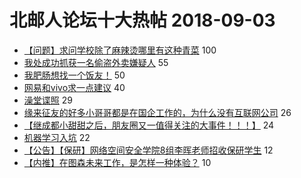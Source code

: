 # 北邮人论坛十大热帖 2018-09-03

- [【问题】求问学校除了麻辣烫哪里有这种青菜](https://bbs.byr.cn/article/Food/496133) 100
- [我处成功抓获一名偷盗外卖嫌疑人](https://bbs.byr.cn/article/Talking/6040104) 55
- [我肥肠想找一个饭友！](https://bbs.byr.cn/article/Friends/1887119) 50
- [网易和vivo求一点建议](https://bbs.byr.cn/article/Job/1986488) 40
- [澡堂谍照](https://bbs.byr.cn/article/Picture/3220016) 29
- [缘来征友的好多小哥哥都是在国企工作的，为什么没有互联网公司](https://bbs.byr.cn/article/Feeling/3075913) 26
- [【继成都小甜甜之后，朋友圈又一值得关注的大事件！！！】](https://bbs.byr.cn/article/Football/810046529) 24
- [机器学习入坑](https://bbs.byr.cn/article/ML_DM/31475) 22
- [【公告】【保研】网络空间安全学院8组李晖老师招收保研学生](https://bbs.byr.cn/article/AimGraduate/1148576) 12
- [【内推】在图森未来工作，是怎样一种体验？](https://bbs.byr.cn/article/IT/47837) 10


